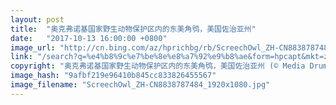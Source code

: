 ```yaml
---
layout: post
title:  "奥克弗诺基国家野生动物保护区内的东美角鸮，美国佐治亚州"
date:   "2017-10-13 16:00:00 +0800"
image_url: "http://cn.bing.com/az/hprichbg/rb/ScreechOwl_ZH-CN8838787484_1920x1080.jpg"
link: "/search?q=%e4%b8%9c%e7%be%8e%e8%a7%92%e9%b8%ae&form=hpcapt&mkt=zh-cn"
copyright: "奥克弗诺基国家野生动物保护区内的东美角鸮，美国佐治亚州 (© Media Drum World/Aurora Photos)"
image_hash: "9afbf219e96410b845cc833826455567"
image_filename: "ScreechOwl_ZH-CN8838787484_1920x1080.jpg"
---
```

